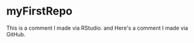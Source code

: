 myFirstRepo
===========

This is a comment I made via RStudio.
and
Here's a comment I made via GitHub.

